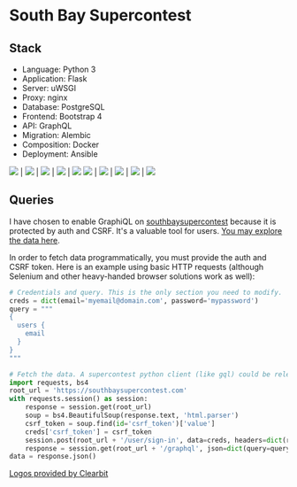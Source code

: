 # South Bay Supercontest

## Stack

* Language: Python 3
* Application: Flask
* Server: uWSGI
* Proxy: nginx
* Database: PostgreSQL
* Frontend: Bootstrap 4
* API: GraphQL
* Migration: Alembic
* Composition: Docker
* Deployment: Ansible

<img src="https://logo.clearbit.com/python.org"> | <img src="https://flask.palletsprojects.com/en/1.1.x/_static/flask-icon.png"> | <img src="https://www.fullstackpython.com/img/logos/uwsgi.png"> | <img src="https://logo.clearbit.com/nginx.com"> | <img src="https://logo.clearbit.com/postgresql.org">
<img src="https://logo.clearbit.com/getbootstrap.com"> | <img src="https://logo.clearbit.com/graphql.org"> | <img src="https://logo.clearbit.com/python.org"> | <img src="https://logo.clearbit.com/docker.com"> | <img src="https://logo.clearbit.com/ansible.com">

## Queries

I have chosen to enable GraphiQL on [southbaysupercontest](https://southbaysupercontest.com) because it is protected
by auth and CSRF. It's a valuable tool for users. [You may explore the data here](https://southbaysupercontest.com/graphql).

In order to fetch data programmatically, you must provide the auth and CSRF token.
Here is an example using basic HTTP requests (although Selenium and other heavy-handed
browser solutions work as well):

```python
# Credentials and query. This is the only section you need to modify.
creds = dict(email='myemail@domain.com', password='mypassword')
query = """
{
  users {
    email
  }
}
"""

# Fetch the data. A supercontest python client (like gql) could be released in the future.
import requests, bs4
root_url = 'https://southbaysupercontest.com'
with requests.session() as session:
    response = session.get(root_url)
    soup = bs4.BeautifulSoup(response.text, 'html.parser')
    csrf_token = soup.find(id='csrf_token')['value']
    creds['csrf_token'] = csrf_token
    session.post(root_url + '/user/sign-in', data=creds, headers=dict(referer=response.url))
    response = session.get(root_url + '/graphql', json=dict(query=query))
data = response.json()
```

<a href="https://clearbit.com">Logos provided by Clearbit</a>

